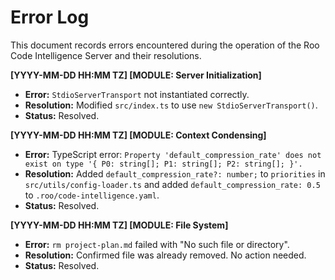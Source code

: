 # Error Log

This document records errors encountered during the operation of the Roo Code Intelligence Server and their resolutions.

**[YYYY-MM-DD HH:MM TZ] [MODULE: Server Initialization]**
- **Error:** `StdioServerTransport` not instantiated correctly.
- **Resolution:** Modified `src/index.ts` to use `new StdioServerTransport()`.
- **Status:** Resolved.

**[YYYY-MM-DD HH:MM TZ] [MODULE: Context Condensing]**
- **Error:** TypeScript error: `Property 'default_compression_rate' does not exist on type '{ P0: string[]; P1: string[]; P2: string[]; }'.`
- **Resolution:** Added `default_compression_rate?: number;` to `priorities` in `src/utils/config-loader.ts` and added `default_compression_rate: 0.5` to `.roo/code-intelligence.yaml`.
- **Status:** Resolved.

**[YYYY-MM-DD HH:MM TZ] [MODULE: File System]**
- **Error:** `rm project-plan.md` failed with "No such file or directory".
- **Resolution:** Confirmed file was already removed. No action needed.
- **Status:** Resolved.